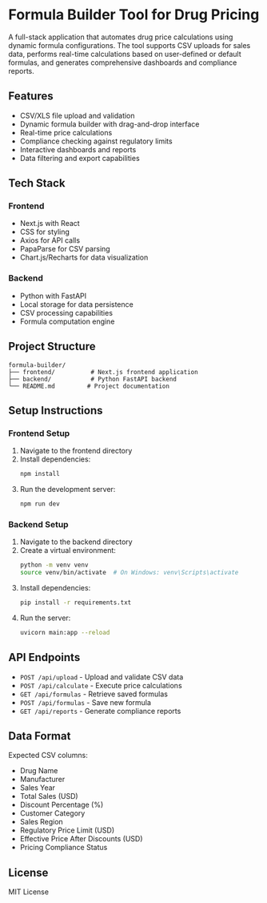 # Formula Builder Tool for Drug Pricing

A full-stack application that automates drug price calculations using dynamic formula configurations. The tool supports CSV uploads for sales data, performs real-time calculations based on user-defined or default formulas, and generates comprehensive dashboards and compliance reports.

## Features

- CSV/XLS file upload and validation
- Dynamic formula builder with drag-and-drop interface
- Real-time price calculations
- Compliance checking against regulatory limits
- Interactive dashboards and reports
- Data filtering and export capabilities

## Tech Stack

### Frontend
- Next.js with React
- CSS for styling
- Axios for API calls
- PapaParse for CSV parsing
- Chart.js/Recharts for data visualization

### Backend
- Python with FastAPI
- Local storage for data persistence
- CSV processing capabilities
- Formula computation engine

## Project Structure

```
formula-builder/
├── frontend/          # Next.js frontend application
├── backend/           # Python FastAPI backend
└── README.md         # Project documentation
```

## Setup Instructions

### Frontend Setup
1. Navigate to the frontend directory
2. Install dependencies:
   ```bash
   npm install
   ```
3. Run the development server:
   ```bash
   npm run dev
   ```

### Backend Setup
1. Navigate to the backend directory
2. Create a virtual environment:
   ```bash
   python -m venv venv
   source venv/bin/activate  # On Windows: venv\Scripts\activate
   ```
3. Install dependencies:
   ```bash
   pip install -r requirements.txt
   ```
4. Run the server:
   ```bash
   uvicorn main:app --reload
   ```

## API Endpoints

- `POST /api/upload` - Upload and validate CSV data
- `POST /api/calculate` - Execute price calculations
- `GET /api/formulas` - Retrieve saved formulas
- `POST /api/formulas` - Save new formula
- `GET /api/reports` - Generate compliance reports

## Data Format

Expected CSV columns:
- Drug Name
- Manufacturer
- Sales Year
- Total Sales (USD)
- Discount Percentage (%)
- Customer Category
- Sales Region
- Regulatory Price Limit (USD)
- Effective Price After Discounts (USD)
- Pricing Compliance Status

## License

MIT License 